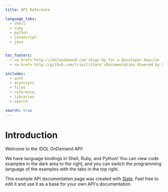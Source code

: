 ```yaml
---
title: API Reference

language_tabs:
  - shell
  - ruby
  - python
  - javascript
  - java


toc_footers:
  - <a href='http://idolondemand.com'>Sign Up for a Developer Key</a>
  - <a href='http://github.com/tripit/slate'>Documentation Powered by Slate</a>

includes:
  - auth
  - asyncsync
  - files
  - reference
  - libraries
  - search

search: true
---
```




# Introduction

Welcome to the IDOL OnDemand API!

We have language bindings in Shell, Ruby, and Python! You can view code examples in the dark area to the right, and you can switch the programming language of the examples with the tabs in the top right.

This example API documentation page was created with [Slate](http://github.com/tripit/slate). Feel free to edit it and use it as a base for your own API's documentation.

